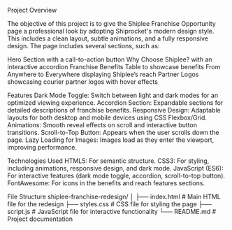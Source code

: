 Project Overview

The objective of this project is to give the Shiplee Franchise Opportunity page a professional look by adopting Shiprocket's modern design style. This includes a clean layout, subtle animations, and a fully responsive design. The page includes several sections, such as:

Hero Section with a call-to-action button
Why Choose Shiplee? with an interactive accordion
Franchise Benefits Table to showcase benefits
From Anywhere to Everywhere displaying Shiplee’s reach
Partner Logos showcasing courier partner logos with hover effects

Features
Dark Mode Toggle: Switch between light and dark modes for an optimized viewing experience.
Accordion Section: Expandable sections for detailed descriptions of franchise benefits.
Responsive Design: Adaptable layouts for both desktop and mobile devices using CSS Flexbox/Grid.
Animations: Smooth reveal effects on scroll and interactive button transitions.
Scroll-to-Top Button: Appears when the user scrolls down the page.
Lazy Loading for Images: Images load as they enter the viewport, improving performance.

Technologies Used
HTML5: For semantic structure.
CSS3: For styling, including animations, responsive design, and dark mode.
JavaScript (ES6): For interactive features (dark mode toggle, accordion, scroll-to-top button).
FontAwesome: For icons in the benefits and reach features sections.

File Structure
shiplee-franchise-redesign/
│
├── index.html           # Main HTML file for the redesign
├── styles.css           # CSS file for styling the page
├── script.js            # JavaScript file for interactive functionality
└── README.md            # Project documentation


